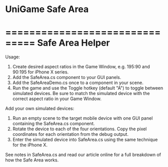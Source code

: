 # UniGame Safe Area

===============================
Safe Area Helper
===============================

Usage:

1. Create desired aspect ratios in the Game Window, e.g. 195:90 and 90:195 for iPhone X series.
2. Add the SafeArea.cs component to your GUI panels.
3. Add the SafeAreaDemo.cs once to a component in your scene.
4. Run the game and use the Toggle hotkey (default "A") to toggle between simulated devices. 
    Be sure to match the simulated device with the correct aspect ratio in your Game Window.

Add your own simulated devices:

1. Run an empty scene to the target mobile device with one GUI panel containing the SafeArea.cs component.
2. Rotate the device to each of the four orientations. Copy the pixel coordinates for each orientation from the debug output.
3. Enter the simulated device into SafeArea.cs using the same technique for the iPhone X.

See notes in SafeArea.cs and read our article online for a full breakdown of how the Safe Area works.



